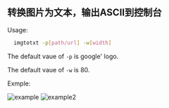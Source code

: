 ## 转换图片为文本，输出ASCII到控制台
Usage:
```sh
  imgtotxt -p[path/url] -w[width]
```
The default vaue of `-p` is google' logo.

The default vaue of `-w` is 80.

Exmple:

![example](https://github.com/zysidea/imgtotxt/blob/master/example.png)
![example2](https://github.com/zysidea/imgtotxt/blob/master/example2.png)
